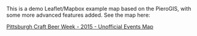 This is a demo Leaflet/Mapbox example map based on the PieroGIS, with some more advanced features added. See the map here:

[Pittsburgh Craft Beer Week - 2015 - Unofficial Events Map](http://http://gassc.github.io/pcbwmap) 
